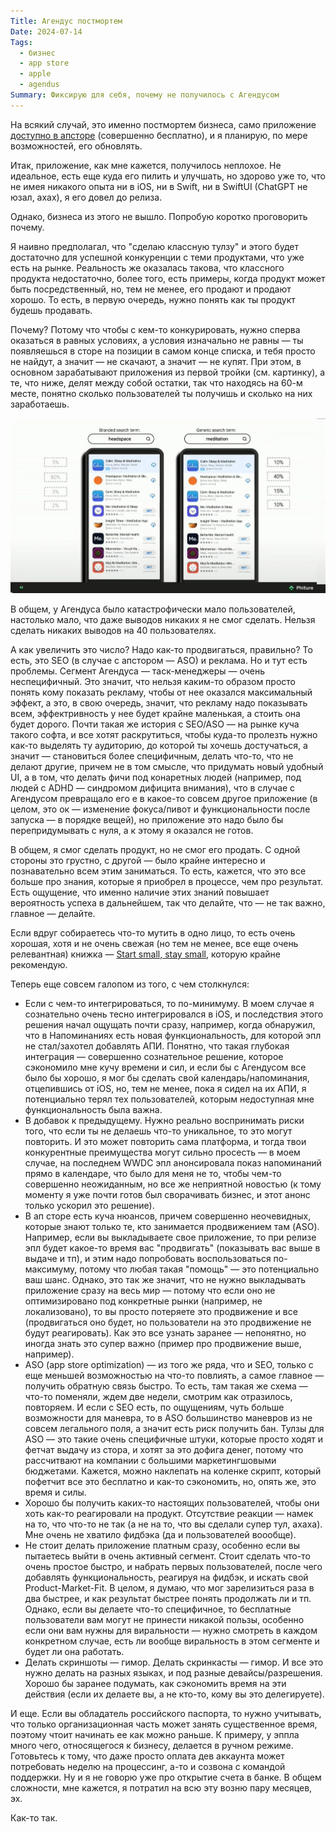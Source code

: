 ```yaml
---
Title: Агендус постмортем
Date: 2024-07-14
Tags:
  - бизнес
  - app store
  - apple
  - agendus
Summary: Фиксирую для себя, почему не получилось с Агендусом
---
```


На всякий случай, это именно постмортем бизнеса, само приложение [доступно в апсторе][appstore] (совершенно бесплатно), и я планирую, по мере возможностей, его обновлять.

Итак, приложение, как мне кажется, получилось неплохое. Не идеальное, есть еще куда его пилить и улучшать, но здорово уже то, что не имея никакого опыта ни в iOS, ни в Swift, ни в SwiftUI (ChatGPT не юзал, ахах), я его довел до релиза.

Однако, бизнеса из этого не вышло. Попробую коротко проговорить почему.

Я наивно предполагал, что "сделаю классную тулзу" и этого будет достаточно для успешной конкуренции с теми продуктами, что уже есть на рынке. Реальность же оказалась такова, что классного продукта недостаточно, более того, есть примеры, когда продукт может быть посредственный, но, тем не менее, его продают и продают хорошо. То есть, в первую очередь, нужно понять как ты продукт будешь продавать.

Почему? Потому что чтобы с кем-то конкурировать, нужно сперва оказаться в равных условиях, а условия изначально не равны — ты появляешься в сторе на позиции в самом конце списка, и тебя просто не найдут, а значит — не скачают, а значит — не купят. При этом, в основном зарабатывают приложения из первой тройки (см. картинку), а те, что ниже, делят между собой остатки, так что находясь на 60-м месте, понятно сколько пользователей ты получишь и сколько на них заработаешь.

![App Store revenue distribution](images/revenue-distribution.jpg)

В общем, у Агендуса было катастрофически мало пользователей, настолько мало, что даже выводов никаких я не смог сделать. Нельзя сделать никаких выводов на 40 пользователях.

А как увеличить это число? Надо как-то продвигаться, правильно? То есть, это SEO (в случае с апстором — ASO) и реклама. Но и тут есть проблемы. Сегмент Агендуса — таск-менеджеры — очень неспецифичный. Это значит, что нельзя каким-то образом просто понять кому показать рекламу, чтобы от нее оказался максимальный эффект, а это, в свою очередь, значит, что рекламу надо показывать всем, эффектривность у нее будет крайне маленькая, а стоить она будет дорого. Почти такая же история с SEO/ASO — на рынке куча такого софта, и все хотят раскрутиться, чтобы куда-то пролезть нужно как-то выделять ту аудиторию, до которой ты хочешь достучаться, а значит —  становиться более специфичным, делать что-то, что не делают другие, причем не в том смысле, что придумать новый удобный UI, а в том, что делать фичи под конаретных людей (например, под людей с ADHD — синдромом дифицита внимания), что в случае с Агендусом превращало его е в какое-то совсем другое приложение (в целом, это ок —  изменение фокуса/пивот и функциональности после запуска — в порядке вещей), но приложение это надо было бы перепридумывать с нуля, а к этому я оказался не готов.

В общем, я смог сделать продукт, но не смог его продать. С одной стороны это грустно, с другой — было крайне интересно и познавательно всем этим заниматься. То есть, кажется, что это все больше про знания, которые я приобрел в процессе, чем про результат. Есть ощущение, что именно наличие этих знаний повышает вероятность успеха в дальнейшем, так что делайте, что — не так важно, главное — делайте.

Если вдруг собираетесь что-то мутить в одно лицо, то есть очень хорошая, хотя и не очень свежая (но тем не менее, все еще очень релевантная) книжка — [Start small, stay small][ssss], которую крайне рекомендую.

Теперь еще совсем галопом из того, с чем столкнулся:

* Если с чем-то интегрироваться, то по-минимуму. В моем случае я сознательно очень тесно интегрировался в iOS, и последствия этого решения начал ощущать почти сразу, например, когда обнаружил, что в Напоминаниях есть новая функциональность, для которой эпл не стал/захотел добавлять АПИ. Понятно, что такая глубокая интеграция — совершенно сознательное решение, которое сэкономило мне кучу времени и сил, и если бы с Агендусом все было бы хорошо, я мог бы сделать свой календарь/напоминания, отцепившись от iOS, но, тем не менее, пока я сидел на их АПИ, я потенциально терял тех пользователей, которым недоступная мне функциональность была важна.
* В добавок к предыдущему. Нужно реально воспринимать риски того, что если ты не делаешь что-то уникальное, то это могут повторить. И это может повторить сама платформа, и тогда твои конкурентные преимущества могут сильно просесть — в моем случае, на последнем WWDC эпл анонсировала показ напоминаний прямо в календаре, что было для меня не то, чтобы чем-то совершенно неожиданным, но все же неприятной новостью (к тому моменту я уже почти готов был сворачивать бизнес, и этот анонс только ускорил это решение).
* В ап сторе есть куча нюансов, причем совершенно неочевидных, которые знают только те, кто занимается продвижением там (ASO). Например, если вы выкладываете свое приложение, то при релизе эпл будет какое-то время вас "продвигать" (показывать вас выше в выдаче и тп), и этим надо попробовать воспользоваться по-максимуму, потому что любая такая "помощь" — это потенциально ваш шанс. Однако, это так же значит, что не нужно выкладывать приложение сразу на весь мир — потому что если оно не оптимизировано под конкретные рынки (например, не локализовано), то вы просто потеряете это продвижение и все (продвигаться оно будет, но пользователи на это продвижение не будут реагировать). Как это все узнать заранее — непонятно, но иногда знать это супер важно (пример про продвижение выше, например).
* ASO (app store optimization) — из того же ряда, что и SEO, только с еще меньшей возможностью на что-то повлиять, а самое главное — получить обратную связь быстро. То есть, там такая же схема — что-то поменяли, ждем две недели, смотрим как отразилось, повторяем. И если с SEO есть, по ощущениям, чуть больше возможности для маневра, то в ASO большинство маневров из не совсем легального поля, а значит есть риск получить бан. Тулзы для ASO — это такие очень специфичные штуки, которые просто ходят и фетчат выдачу из стора, и хотят за это дофига денег, потому что рассчитвают на компании с большими маркетингшовыми бюджетами. Кажется, можно наклепать на коленке скрипт, который пофетчит все это бесплатно и как-то сэкономить, но, опять же, это время и силы.
* Хорошо бы получить каких-то настоящих пользователей, чтобы они хоть как-то реагировали на продукт. Отсутствие реакции — намек на то, что что-то не так (а не на то, что вы сделали супер тул, ахаха). Мне очень не хватило фидбэка (да и пользователей воообще).
* Не стоит делать приложение платным сразу, особенно если вы пытаетесь выйти в очень активный сегмент. Стоит сделать что-то очень простое быстро, и набрать первых пользователей, после чего добавлять функциональность, реагируя на фидбэк, и искать свой Product-Market-Fit. В целом, я думаю, что мог зарелизиться раза в два быстрее, и как результат быстрее понять продолжать ли и тп. Однако, если вы делаете что-то специфичное, то бесплатные пользователи вам могут не принести никакой пользы, особенно если они вам нужны для виральности — нужно смотреть в каждом конкретном случае, есть ли вообще виральность в этом сегменте и будет ли она работать. 
* Делать скриншоты — гимор. Делать скринкасты — гимор. И все это нужно делать на разных языках, и под разные девайсы/разрешения. Хорошо бы заранее подумать, как сэкономить время на эти действия (если их делаете вы, а не кто-то, кому вы это делегируете).

И еще. Если вы обладатель российского паспорта, то нужно учитывать, что только организационная часть может занять существенное время, поэтому чтоит начинать ее как можно раньше. К примеру, у эппла много чего, относящегося к бизнесу, делается в ручном режиме. Готовьтесь к тому, что даже просто оплата дев аккаунта может потребовать неделю на процессинг, а-то и созвона с командой поддержки. Ну и я не говорю уже про открытие счета в банке. В общем сложности, мне кажется, я потратил на всю эту возню пару месяцев, эх.

Как-то так.

[appstore]: https://apps.apple.com/us/app/agendus-day-to-day-planner/id6475171944?ign-itscg=30200&ign-itsct=apps_box_badge&platform=iphone
[ssss]: https://startsmall.com/
